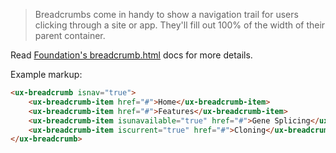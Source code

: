 > Breadcrumbs come in handy to show a navigation trail for users clicking through a site or app. They'll fill out 100% of the width of their parent container.

Read [Foundation's breadcrumb.html](http://foundation.zurb.com/docs/components/breadcrumbs.html) docs for more details.

Example markup:

```html
<ux-breadcrumb isnav="true">
    <ux-breadcrumb-item href="#">Home</ux-breadcrumb-item>
    <ux-breadcrumb-item href="#">Features</ux-breadcrumb-item>
    <ux-breadcrumb-item isunavailable="true" href="#">Gene Splicing</ux-breadcrumb-item>
    <ux-breadcrumb-item iscurrent="true" href="#">Cloning</ux-breadcrumb-item>
</ux-breadcrumb>
```
